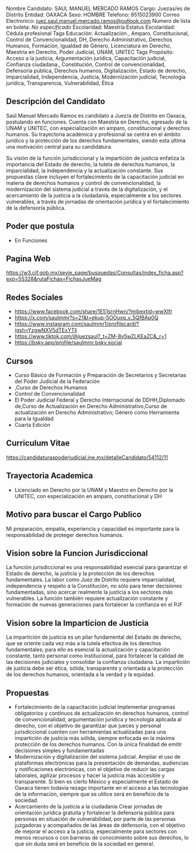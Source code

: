 Nombre Candidato: SAUL MANUEL MERCADO RAMOS
Cargo: Juezas/es de Distrito
Entidad: OAXACA
Sexo: HOMBRE
Telefono: 9515023900
Correo Electronico: juez.saul.manuel.mercado.ramos@outlook.com
Numero de lista en boleta: *No especificado*
Escolaridad: Maestría
Estatus Escolaridad: Cédula profesional
Tags Educación: Actualización., Amparo, Constitucional, Control de Convencionalidad, DH, Derecho Administrativo, Derechos Humanos, Formación, Igualdad de Género, Licenciatura en Derecho, Maestría en Derecho, Poder Judicial, UNAM, UNITEC
Tags Propósito: Acceso a la justicia, Argumentación jurídica, Capacitación judicial, Confianza ciudadana., Constitución, Control de convencionalidad, Defensoría pública, Derechos humanos, Digitalización, Estado de derecho, Imparcialidad, Independencia, Justicia, Modernización judicial, Tecnología jurídica, Transparencia, Vulnerabilidad, Ética


## Descripción del Candidato 

Saúl Manuel Mercado Ramos es candidato a Juez/a de Distrito en Oaxaca, postulando en funciones. Cuenta con Maestría en Derecho, egresado de la UNAM y UNITEC, con especialización en amparo, constitucional y derechos humanos. Su trayectoria académica y profesional se centra en el ámbito jurídico y la protección de los derechos fundamentales, siendo esta última una motivación central para su candidatura.

Su visión de la función jurisdiccional y la impartición de justicia enfatiza la importancia del Estado de derecho, la tutela de derechos humanos, la imparcialidad, la independencia y la actualización constante. Sus propuestas clave incluyen el fortalecimiento de la capacitación judicial en materia de derechos humanos y control de convencionalidad, la modernización del sistema judicial a través de la digitalización, y el acercamiento de la justicia a la ciudadanía, especialmente a los sectores vulnerables, a través de jornadas de orientación jurídica y el fortalecimiento de la defensoría pública.


## Poder que postula

- En Funciones


## Pagina Web

https://w3.cjf.gob.mx/sevie_page/busquedas/Consultas/index_ficha.asp?exp=55328&rutaFichas=FichasJueMag


## Redes Sociales

- https://www.facebook.com/share/1E51srnHwn/?mibextid=wwXIfr
- https://x.com/saulmmr?s=21&t=ekup-5OOuxq_y_5QfBAp0Q
- https://www.instagram.com/saulmmr1/profilecard/?igsh=YzgwNXV5dTExYTlj
- https://www.tiktok.com/@juezsaul?_t=ZM-8v5wZLKEaZC&_r=1
- https://bsky.app/profile/saulmmr.bsky.social


## Cursos

- Curso Básico de Formación y Preparación de Secretarios y Secretarias del Poder Judicial de la Federación
- ,Curso de Derechos Humanos
- Control de Convencionalidad
- El Poder Judicial Federal y Derecho Internacional de DDHH,Diplomado  de,Curso de Actualización en Derecho Administrativo,Curso de actualización en Derecho Administrativo; Género como Herramienta para la Igualdad
- Cuarta Edición


## Curriculum Vitae

https://candidaturaspoderjudicial.ine.mx/detalleCandidato/54112/11


## Trayectoria Academica

- Licenciado en Derecho por la UNAM y Maestro en Derecho por la UNITEC, con especialización en amparo, constitucional y DH


## Motivo para buscar el Cargo Publico

Mi preparación, empatía, experiencia y capacidad es importante para la responsabilidad de proteger derechos humanos.


## Vision sobre la Funcion Jurisdiccional

La función jurisdiccional es una responsabilidad esencial para garantizar el Estado de derecho, la justicia y la protección de los derechos fundamentales. La labor como Juez de Distrito requiere imparcialidad, independencia y respeto a la Constitución, no sólo para tener decisiones fundamentadas, sino acercar realmente la justicia a los sectores más vulnerables. La función también requiere actualización constante y formación de nuevas generaciones para fortalecer la confianza en el PJF


## Vision sobre la Imparticion de Justicia

La impartición de justicia es un pilar fundamental del Estado de derecho, que se oriente cada vez más a la tutela efectiva de los derechos fundamentales; para ello es esencial la actualización y capacitación constante, tanto personal como institucional, para fortalecer la calidad de las decisiones judiciales y consolidar la confianza ciudadana. La impartición de justicia debe ser ética, sólida, transparente y orientada a la protección de los derechos humanos, orientada a la verdad y la equidad.


## Propuestas

- Fortalecimiento de la capacitación judicial Implementar programas obligatorios y continuos de actualización en derechos humanos, control de convencionalidad, argumentación jurídica y tecnología aplicada al derecho, con el objetivo de garantizar que jueces y personal jurisdiccional cuenten con herramientas actualizadas para una impartición de justicia más sólida, siempre enfocada en la máxima protección de los derechos humanos. Con la única finalidad de emitir decisiones simples y fundamentadas
- Modernización y digitalización del sistema judicial. Ampliar el uso de plataformas electrónicas para la presentación de demandas, audiencias y notificaciones electrónicas, con el objetivo de reducir las cargas laborales, agilizar procesos y hacer la justicia más accesible y transparente. Si bien es cierto México y especialmente el Estado de Oaxaca tienen todavía rezago importante en el acceso a las tecnologías de la información, siempre que se utilice será en beneficio de la sociedad.
- Acercamiento de la justicia a la ciudadanía Crear jornadas de orientación jurídica gratuita y fortalecer la defensoría pública para personas en situación de vulnerabilidad, por parte de las personas juzgadoras y acompañados de las áreas de defensoría, con el objetivo de mejorar el acceso a la justicia, especialmente para sectores con menos recursos o con barreras de conocimiento sobre sus derechos, lo que sin duda será en beneficio de la sociedad en general.

